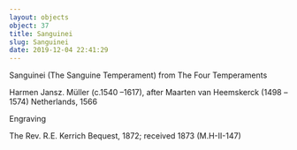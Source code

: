 ```yaml
---
layout: objects
object: 37
title: Sanguinei
slug: Sanguinei
date: 2019-12-04 22:41:29
---
```

Sanguinei  (The Sanguine Temperament) from The Four Temperaments

Harmen Jansz. Müller (c.1540 –1617), after Maarten van Heemskerck (1498 –1574)  Netherlands, 1566  

Engraving  

The Rev. R.E. Kerrich Bequest, 1872; received 1873 (M.H-II-147)
